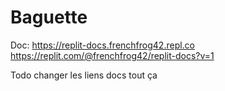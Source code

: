 # Baguette

Doc: https://replit-docs.frenchfrog42.repl.co https://replit.com/@frenchfrog42/replit-docs?v=1

Todo changer les liens docs tout ça